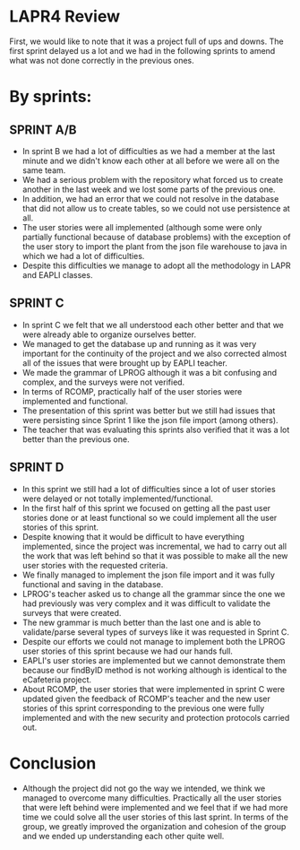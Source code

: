 # LAPR4 Review

First, we would like to note that it was a project full of ups and downs.
The first sprint delayed us a lot and we had in the following sprints to amend what was not done correctly in the previous ones.

# By sprints:

## SPRINT A/B

* In sprint B we had a lot of difficulties as we had a member at the last minute and we didn't know each other at all before we were all on the same team.
* We had a serious problem with the repository what forced us to create another in the last week and we lost some parts of the previous one.
* In addition, we had an error that we could not resolve in the database that did not allow us to create tables, so we could not use persistence at all.
* The user stories were all implemented (although some were only partially functional because of database problems) with the exception of the user story to
import the plant from the json file warehouse to java in which we had a lot of difficulties.
* Despite this difficulties we manage to adopt all the methodology in LAPR and EAPLI classes.



## SPRINT C

* In sprint C we felt that we all understood each other better and that we were already able to organize ourselves better.
* We managed to get the database up and running as it was very important for the continuity of the project and we also corrected almost all of the issues
that were brought up by EAPLI teacher.
* We made the grammar of LPROG although it was a bit confusing and complex, and the surveys were not verified.
* In terms of RCOMP, practically half of the user stories were implemented and functional.
* The presentation of this sprint was better but we still had issues that were persisting since Sprint 1 like the json file import (among others).
* The teacher that was evaluating this sprints also verified that it was a lot better than the previous one.



## SPRINT D

* In this sprint we still had a lot of difficulties since a lot of user stories were delayed or not totally implemented/functional.
* In the first half of this sprint we focused on getting all the past user stories done or at least functional so we could implement all the user stories of this sprint.
* Despite knowing that it would be difficult to have everything implemented, since the project was incremental, we had to carry out all the work that was left behind
so that it was possible to make all the new user stories with the requested criteria.
* We finally managed to implement the json file import and it was fully functional and saving in the database.
* LPROG's teacher asked us to change all the grammar since the one we had previously was very complex and it was difficult to validate the surveys that were created.
* The new grammar is much better than the last one and is able to validate/parse several types of surveys like it was requested in Sprint C.
* Despite our efforts we could not manage to implement both the LPROG user stories of this sprint because we had our hands full.
* EAPLI's user stories are implemented but we cannot demonstrate them because our findByID method is not working although is identical to the eCafeteria project.
* About RCOMP, the user stories that were implemented in sprint C were updated given the feedback of RCOMP's teacher and the new user stories of this sprint corresponding to the previous one were fully implemented and with the new security and protection protocols carried out.


# Conclusion

* Although the project did not go the way we intended, we think we managed to overcome many difficulties. Practically all the user stories that were left behind were implemented and we feel that if we had more time we could solve all the user stories of this last sprint. In terms of the group, we greatly improved the organization and cohesion of the group and we ended up
understanding each other quite well.

